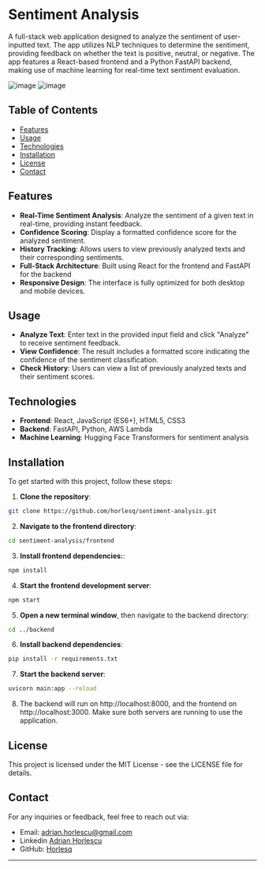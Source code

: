 # Sentiment Analysis

A full-stack web application designed to analyze the sentiment of user-inputted text. The app utilizes NLP techniques to determine the sentiment, providing feedback on whether the text is positive, neutral, or negative.  The app features a React-based frontend and a Python FastAPI backend, making use of machine learning for real-time text sentiment evaluation.

![image](https://github.com/user-attachments/assets/8cbc7e2c-ec3f-4c16-982e-ba83281594f3)
![image](https://github.com/user-attachments/assets/03c98556-75c1-4126-9eb8-704813f9f8e2)




## Table of Contents

- [Features](#features)
- [Usage](#usage)
- [Technologies](#technologies)
- [Installation](#installation)
- [License](#license)
- [Contact](#contact)


## Features

- **Real-Time Sentiment Analysis**: Analyze the sentiment of a given text in real-time, providing instant feedback.
- **Confidence Scoring**: Display a formatted confidence score for the analyzed sentiment.
- **History Tracking**: Allows users to view previously analyzed texts and their corresponding sentiments.
- **Full-Stack Architecture**: Built using React for the frontend and FastAPI for the backend
- **Responsive Design**: The interface is fully optimized for both desktop and mobile devices.

## Usage

- **Analyze Text**: Enter text in the provided input field and click "Analyze" to receive sentiment feedback.
- **View Confidence**: The result includes a formatted score indicating the confidence of the sentiment classification.
- **Check History**: Users can view a list of previously analyzed texts and their sentiment scores.

## Technologies

- **Frontend**: React, JavaScript (ES6+), HTML5, CSS3
- **Backend**: FastAPI, Python, AWS Lambda
- **Machine Learning**: Hugging Face Transformers for sentiment analysis

## Installation

To get started with this project, follow these steps:
1. **Clone the repository**:
```bash
git clone https://github.com/horlesq/sentiment-analysis.git
```
2. **Navigate to the frontend directory**:
```bash
cd sentiment-analysis/frontend
```
3. **Install frontend dependencies:**:
```bash
npm install
```
4. **Start the frontend development server**: 
```bash
npm start
```
5. **Open a new terminal window**, then navigate to the backend directory:
```bash
cd ../backend
```
6. **Install backend dependencies**:
```bash
pip install -r requirements.txt
```
7. **Start the backend server**:
```bash
uvicorn main:app --reload
```
8. The backend will run on http://localhost:8000, and the frontend on http://localhost:3000. Make sure both servers are running to use the application.

## License
This project is licensed under the MIT License - see the LICENSE file for details.

## Contact

For any inquiries or feedback, feel free to reach out via:

- Email: adrian.horlescu@gmail.com
- Linkedin [Adrian Horlescu](https://www.linkedin.com/in/adrian-horlescu/)
- GitHub: [Horlesq](https://github.com/horlesq)

---
